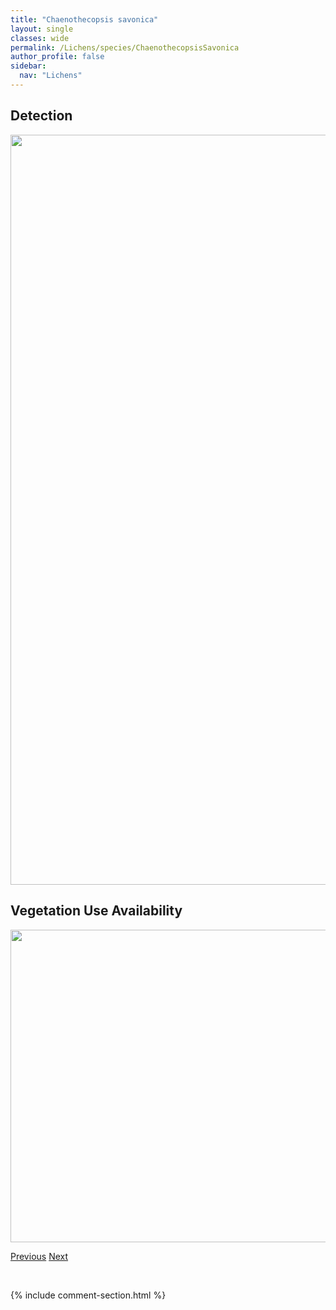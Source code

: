 ```yaml
---
title: "Chaenothecopsis savonica"
layout: single
classes: wide
permalink: /Lichens/species/ChaenothecopsisSavonica
author_profile: false
sidebar:
  nav: "Lichens"
---
```


<h2>Detection</h2>

<a href="https://drive.google.com/uc?export=view&id=14GPz2Mi3wbsHII6T1KGnInPkDSgbp98L">
<img src="https://drive.google.com/uc?export=view&id=14GPz2Mi3wbsHII6T1KGnInPkDSgbp98L" height = "1200" width = "800">
</a>


<h2>Vegetation Use Availability</h2>

<a href="https://drive.google.com/uc?export=view&id=1cvq6oBvoeVn808Io527PgWfFykexeOzU">
<img src="https://drive.google.com/uc?export=view&id=1cvq6oBvoeVn808Io527PgWfFykexeOzU" height = "500" width = "1000">
</a>


<a href="/DevelopmentWebsite/Lichens/species/ChaenothecopsisPusiola" class="pagination--pager" title="Chaenothecopsis pusiola">Previous</a> <a href="/DevelopmentWebsite/Lichens/species/ChaenothecopsisSpNov1SS" class="pagination--pager" title="Chaenothecopsis sp. nov. 1 SS">Next</a>

<p>&nbsp;</p>

{% include comment-section.html %}
